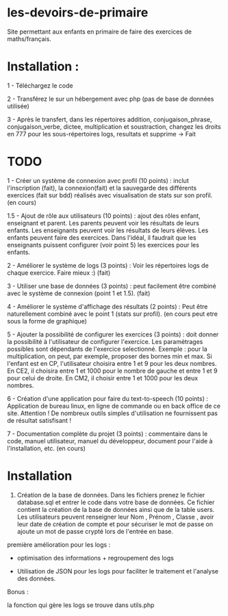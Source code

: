 # les-devoirs-de-primaire
Site permettant aux enfants en primaire de faire des exercices de maths/français.

# Installation :
1 - Téléchargez le code

2 - Transférez le sur un hébergement avec php (pas de base de données utilisée)

3 - Après le transfert, dans les répertoires addition, conjugaison_phrase, conjugaison_verbe, dictee, multiplication et soustraction, changez les droits en 777 pour les sous-répertoires logs, resultats et supprime → Fait

# TODO
1 - Créer un système de connexion avec profil (10 points) : inclut l'inscription (fait), la connexion(fait) et la sauvegarde des différents exercices (fait sur bdd) réalisés avec visualisation de stats sur son profil. (en cours)

1.5 - Ajout de rôle aux utilisateurs (10 points) : ajout des rôles enfant, enseignant et parent. Les parents peuvent voir les résultats de leurs enfants. Les enseignants peuvent voir les résultats de leurs élèves. Les enfants peuvent faire des exercices. Dans l'idéal, il faudrait que les enseignants puissent configurer (voir point 5) les exercices pour les enfants.

2 - Améliorer le système de logs (3 points) : Voir les répertoires logs de chaque exercice. Faire mieux :) (fait)

3 - Utiliser une base de données (3 points) : peut facilement être combiné avec le système de connexion (point 1 et 1.5). (fait)

4 - Améliorer le système d'affichage des résultats (2 points) : Peut être naturellement combiné avec le point 1 (stats sur profil). (en cours peut etre sous la forme de graphique)

5 - Ajouter la possibilité de configurer les exercices (3 points) : doit donner la possibilité à l'utilisateur de configurer l'exercice. Les paramètrages possibles sont dépendants de l'exercice selectionné. Exemple : pour la multiplication, on peut, par exemple, proposer des bornes min et max. Si l'enfant est en CP, l'utilisateur choisira entre 1 et 9 pour les deux nombres. En CE2, il choisira entre 1 et 1000 pour le nombre de gauche et entre 1 et 9 pour celui de droite. En CM2, il choisir entre 1 et 1000 pour les deux nombres.

6 - Création d'une application pour faire du text-to-speech (10 points) : Application de bureau linux, en ligne de commande ou en back office de ce site. Attention ! De nombreux outils simples d'utilisation ne fournissent pas de résultat satisfisant !

7 - Documentation complète du projet (3 points) : commentaire dans le code, manuel utilisateur, manuel du développeur, document pour l'aide à l'installation, etc. (en cours)

# Installation 

1) Création de la base de données. Dans les fichiers prenez le fichier database.sql et entrer le code dans votre base de données. 
Ce fichier contient la création de la base de données ainsi que de la table users. Les utilisateurs peuvent renseigner leur Nom , Prénom , Classe , avoir leur date de création de compte et pour sécuriser le mot de passe on ajoute un mot de passe crypté lors de l'entrée en base.


première amélioration pour les logs : 
- optimisation  des informations + regroupement des logs 

- Utilisation de  JSON pour les logs pour faciliter le traitement et l'analyse des données. 



Bonus :

la fonction qui gère les logs se trouve dans utils.php



